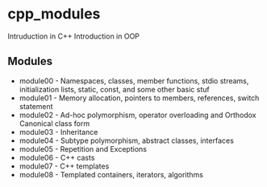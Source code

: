 # cpp_modules

Intruduction in С++
Introduction in OOP

## Modules

- module00 - Namespaces, classes, member functions, stdio streams, initialization lists, static, const, and some other basic stuf
- module01 - Memory allocation, pointers to members, references, switch statement
- module02 - Ad-hoc polymorphism, operator overloading and Orthodox Canonical class form
- module03 - Inheritance
- module04 - Subtype polymorphism, abstract classes, interfaces
- module05 - Repetition and Exceptions
- module06 - C++ casts
- module07 - C++ templates
- module08 - Templated containers, iterators, algorithms
